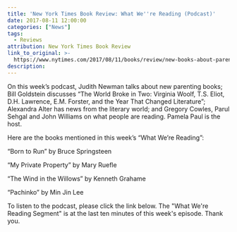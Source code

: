 ```yaml
---
title: 'New York Times Book Review: What We''re Reading (Podcast)'
date: 2017-08-11 12:00:00
categories: ["News"]
tags:
  - Reviews
attribution: New York Times Book Review
link_to_original: >-
  https://www.nytimes.com/2017/08/11/books/review/new-books-about-parenting.html?mcubz=0&_r=0
description:
---
```



On this week’s podcast, Judith Newman talks about new parenting books; Bill Goldstein discusses “The World Broke in Two: Virginia Woolf, T.S. Eliot, D.H. Lawrence, E.M. Forster, and the Year That Changed Literature”; Alexandra Alter has news from the literary world; and Gregory Cowles, Parul Sehgal and John Williams on what people are reading. Pamela Paul is the host.

Here are the books mentioned in this week’s “What We’re Reading”:

“Born to Run” by Bruce Springsteen

“My Private Property” by Mary Ruefle

“The Wind in the Willows” by Kenneth Grahame

“Pachinko” by Min Jin Lee

To listen to the podcast, please click the link below. The "What We're Reading Segment" is at the last ten minutes of this week's episode. Thank you.